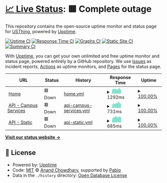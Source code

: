 # [📈 Live Status](https://status.usthing.xyz): <!--live status--> **🟥 Complete outage**

This repository contains the open-source uptime monitor and status page for [USThing](https://usthing.xyz), powered by [Upptime](https://github.com/upptime/upptime).

[![Uptime CI](https://github.com/usthing/web-upptime/workflows/Uptime%20CI/badge.svg)](https://github.com/usthing/web-upptime/actions?query=workflow%3A%22Uptime+CI%22)
[![Response Time CI](https://github.com/usthing/web-upptime/workflows/Response%20Time%20CI/badge.svg)](https://github.com/usthing/web-upptime/actions?query=workflow%3A%22Response+Time+CI%22)
[![Graphs CI](https://github.com/usthing/web-upptime/workflows/Graphs%20CI/badge.svg)](https://github.com/usthing/web-upptime/actions?query=workflow%3A%22Graphs+CI%22)
[![Static Site CI](https://github.com/usthing/web-upptime/workflows/Static%20Site%20CI/badge.svg)](https://github.com/usthing/web-upptime/actions?query=workflow%3A%22Static+Site+CI%22)
[![Summary CI](https://github.com/usthing/web-upptime/workflows/Summary%20CI/badge.svg)](https://github.com/usthing/web-upptime/actions?query=workflow%3A%22Summary+CI%22)

With [Upptime](https://upptime.js.org), you can get your own unlimited and free uptime monitor and status page, powered entirely by a GitHub repository. We use [Issues](https://github.com/usthing/web-upptime/issues) as incident reports, [Actions](https://github.com/usthing/web-upptime/actions) as uptime monitors, and [Pages](https://status.usthing.xyz) for the status page.

<!--start: status pages-->
<!-- This summary is generated by Upptime (https://github.com/upptime/upptime) -->
<!-- Do not edit this manually, your changes will be overwritten -->
<!-- prettier-ignore -->
| URL | Status | History | Response Time | Uptime |
| --- | ------ | ------- | ------------- | ------ |
| <img alt="" src="https://icons.duckduckgo.com/ip3/usthing.xyz.ico" height="13"> [Home](https://usthing.xyz) | 🟥 Down | [home.yml](https://github.com/USThing/web-upptime/commits/HEAD/history/home.yml) | <details><summary><img alt="Response time graph" src="./graphs/home/response-time-week.png" height="20"> 1292ms</summary><br><a href="https://status.usthing.xyz/history/home"><img alt="Response time 1173" src="https://img.shields.io/endpoint?url=https%3A%2F%2Fraw.githubusercontent.com%2FUSThing%2Fweb-upptime%2FHEAD%2Fapi%2Fhome%2Fresponse-time.json"></a><br><a href="https://status.usthing.xyz/history/home"><img alt="24-hour response time 1039" src="https://img.shields.io/endpoint?url=https%3A%2F%2Fraw.githubusercontent.com%2FUSThing%2Fweb-upptime%2FHEAD%2Fapi%2Fhome%2Fresponse-time-day.json"></a><br><a href="https://status.usthing.xyz/history/home"><img alt="7-day response time 1292" src="https://img.shields.io/endpoint?url=https%3A%2F%2Fraw.githubusercontent.com%2FUSThing%2Fweb-upptime%2FHEAD%2Fapi%2Fhome%2Fresponse-time-week.json"></a><br><a href="https://status.usthing.xyz/history/home"><img alt="30-day response time 1287" src="https://img.shields.io/endpoint?url=https%3A%2F%2Fraw.githubusercontent.com%2FUSThing%2Fweb-upptime%2FHEAD%2Fapi%2Fhome%2Fresponse-time-month.json"></a><br><a href="https://status.usthing.xyz/history/home"><img alt="1-year response time 1173" src="https://img.shields.io/endpoint?url=https%3A%2F%2Fraw.githubusercontent.com%2FUSThing%2Fweb-upptime%2FHEAD%2Fapi%2Fhome%2Fresponse-time-year.json"></a></details> | <details><summary><a href="https://status.usthing.xyz/history/home">100.00%</a></summary><a href="https://status.usthing.xyz/history/home"><img alt="All-time uptime 100.00%" src="https://img.shields.io/endpoint?url=https%3A%2F%2Fraw.githubusercontent.com%2FUSThing%2Fweb-upptime%2FHEAD%2Fapi%2Fhome%2Fuptime.json"></a><br><a href="https://status.usthing.xyz/history/home"><img alt="24-hour uptime 100.00%" src="https://img.shields.io/endpoint?url=https%3A%2F%2Fraw.githubusercontent.com%2FUSThing%2Fweb-upptime%2FHEAD%2Fapi%2Fhome%2Fuptime-day.json"></a><br><a href="https://status.usthing.xyz/history/home"><img alt="7-day uptime 100.00%" src="https://img.shields.io/endpoint?url=https%3A%2F%2Fraw.githubusercontent.com%2FUSThing%2Fweb-upptime%2FHEAD%2Fapi%2Fhome%2Fuptime-week.json"></a><br><a href="https://status.usthing.xyz/history/home"><img alt="30-day uptime 100.00%" src="https://img.shields.io/endpoint?url=https%3A%2F%2Fraw.githubusercontent.com%2FUSThing%2Fweb-upptime%2FHEAD%2Fapi%2Fhome%2Fuptime-month.json"></a><br><a href="https://status.usthing.xyz/history/home"><img alt="1-year uptime 100.00%" src="https://img.shields.io/endpoint?url=https%3A%2F%2Fraw.githubusercontent.com%2FUSThing%2Fweb-upptime%2FHEAD%2Fapi%2Fhome%2Fuptime-year.json"></a></details>
| <img alt="" src="https://icons.duckduckgo.com/ip3/campus-services.api.usthing.xyz.ico" height="13"> [API - Campus Services](https://campus-services.api.usthing.xyz/v1/categories) | 🟥 Down | [api-campus-services.yml](https://github.com/USThing/web-upptime/commits/HEAD/history/api-campus-services.yml) | <details><summary><img alt="Response time graph" src="./graphs/api-campus-services/response-time-week.png" height="20"> 731ms</summary><br><a href="https://status.usthing.xyz/history/api-campus-services"><img alt="Response time 751" src="https://img.shields.io/endpoint?url=https%3A%2F%2Fraw.githubusercontent.com%2FUSThing%2Fweb-upptime%2FHEAD%2Fapi%2Fapi-campus-services%2Fresponse-time.json"></a><br><a href="https://status.usthing.xyz/history/api-campus-services"><img alt="24-hour response time 644" src="https://img.shields.io/endpoint?url=https%3A%2F%2Fraw.githubusercontent.com%2FUSThing%2Fweb-upptime%2FHEAD%2Fapi%2Fapi-campus-services%2Fresponse-time-day.json"></a><br><a href="https://status.usthing.xyz/history/api-campus-services"><img alt="7-day response time 731" src="https://img.shields.io/endpoint?url=https%3A%2F%2Fraw.githubusercontent.com%2FUSThing%2Fweb-upptime%2FHEAD%2Fapi%2Fapi-campus-services%2Fresponse-time-week.json"></a><br><a href="https://status.usthing.xyz/history/api-campus-services"><img alt="30-day response time 698" src="https://img.shields.io/endpoint?url=https%3A%2F%2Fraw.githubusercontent.com%2FUSThing%2Fweb-upptime%2FHEAD%2Fapi%2Fapi-campus-services%2Fresponse-time-month.json"></a><br><a href="https://status.usthing.xyz/history/api-campus-services"><img alt="1-year response time 751" src="https://img.shields.io/endpoint?url=https%3A%2F%2Fraw.githubusercontent.com%2FUSThing%2Fweb-upptime%2FHEAD%2Fapi%2Fapi-campus-services%2Fresponse-time-year.json"></a></details> | <details><summary><a href="https://status.usthing.xyz/history/api-campus-services">100.00%</a></summary><a href="https://status.usthing.xyz/history/api-campus-services"><img alt="All-time uptime 100.00%" src="https://img.shields.io/endpoint?url=https%3A%2F%2Fraw.githubusercontent.com%2FUSThing%2Fweb-upptime%2FHEAD%2Fapi%2Fapi-campus-services%2Fuptime.json"></a><br><a href="https://status.usthing.xyz/history/api-campus-services"><img alt="24-hour uptime 100.00%" src="https://img.shields.io/endpoint?url=https%3A%2F%2Fraw.githubusercontent.com%2FUSThing%2Fweb-upptime%2FHEAD%2Fapi%2Fapi-campus-services%2Fuptime-day.json"></a><br><a href="https://status.usthing.xyz/history/api-campus-services"><img alt="7-day uptime 100.00%" src="https://img.shields.io/endpoint?url=https%3A%2F%2Fraw.githubusercontent.com%2FUSThing%2Fweb-upptime%2FHEAD%2Fapi%2Fapi-campus-services%2Fuptime-week.json"></a><br><a href="https://status.usthing.xyz/history/api-campus-services"><img alt="30-day uptime 100.00%" src="https://img.shields.io/endpoint?url=https%3A%2F%2Fraw.githubusercontent.com%2FUSThing%2Fweb-upptime%2FHEAD%2Fapi%2Fapi-campus-services%2Fuptime-month.json"></a><br><a href="https://status.usthing.xyz/history/api-campus-services"><img alt="1-year uptime 100.00%" src="https://img.shields.io/endpoint?url=https%3A%2F%2Fraw.githubusercontent.com%2FUSThing%2Fweb-upptime%2FHEAD%2Fapi%2Fapi-campus-services%2Fuptime-year.json"></a></details>
| <img alt="" src="https://icons.duckduckgo.com/ip3/static.api.usthing.xyz.ico" height="13"> [API - Static](https://static.api.usthing.xyz) | 🟥 Down | [api-static.yml](https://github.com/USThing/web-upptime/commits/HEAD/history/api-static.yml) | <details><summary><img alt="Response time graph" src="./graphs/api-static/response-time-week.png" height="20"> 685ms</summary><br><a href="https://status.usthing.xyz/history/api-static"><img alt="Response time 732" src="https://img.shields.io/endpoint?url=https%3A%2F%2Fraw.githubusercontent.com%2FUSThing%2Fweb-upptime%2FHEAD%2Fapi%2Fapi-static%2Fresponse-time.json"></a><br><a href="https://status.usthing.xyz/history/api-static"><img alt="24-hour response time 658" src="https://img.shields.io/endpoint?url=https%3A%2F%2Fraw.githubusercontent.com%2FUSThing%2Fweb-upptime%2FHEAD%2Fapi%2Fapi-static%2Fresponse-time-day.json"></a><br><a href="https://status.usthing.xyz/history/api-static"><img alt="7-day response time 685" src="https://img.shields.io/endpoint?url=https%3A%2F%2Fraw.githubusercontent.com%2FUSThing%2Fweb-upptime%2FHEAD%2Fapi%2Fapi-static%2Fresponse-time-week.json"></a><br><a href="https://status.usthing.xyz/history/api-static"><img alt="30-day response time 689" src="https://img.shields.io/endpoint?url=https%3A%2F%2Fraw.githubusercontent.com%2FUSThing%2Fweb-upptime%2FHEAD%2Fapi%2Fapi-static%2Fresponse-time-month.json"></a><br><a href="https://status.usthing.xyz/history/api-static"><img alt="1-year response time 732" src="https://img.shields.io/endpoint?url=https%3A%2F%2Fraw.githubusercontent.com%2FUSThing%2Fweb-upptime%2FHEAD%2Fapi%2Fapi-static%2Fresponse-time-year.json"></a></details> | <details><summary><a href="https://status.usthing.xyz/history/api-static">100.00%</a></summary><a href="https://status.usthing.xyz/history/api-static"><img alt="All-time uptime 100.00%" src="https://img.shields.io/endpoint?url=https%3A%2F%2Fraw.githubusercontent.com%2FUSThing%2Fweb-upptime%2FHEAD%2Fapi%2Fapi-static%2Fuptime.json"></a><br><a href="https://status.usthing.xyz/history/api-static"><img alt="24-hour uptime 100.00%" src="https://img.shields.io/endpoint?url=https%3A%2F%2Fraw.githubusercontent.com%2FUSThing%2Fweb-upptime%2FHEAD%2Fapi%2Fapi-static%2Fuptime-day.json"></a><br><a href="https://status.usthing.xyz/history/api-static"><img alt="7-day uptime 100.00%" src="https://img.shields.io/endpoint?url=https%3A%2F%2Fraw.githubusercontent.com%2FUSThing%2Fweb-upptime%2FHEAD%2Fapi%2Fapi-static%2Fuptime-week.json"></a><br><a href="https://status.usthing.xyz/history/api-static"><img alt="30-day uptime 100.00%" src="https://img.shields.io/endpoint?url=https%3A%2F%2Fraw.githubusercontent.com%2FUSThing%2Fweb-upptime%2FHEAD%2Fapi%2Fapi-static%2Fuptime-month.json"></a><br><a href="https://status.usthing.xyz/history/api-static"><img alt="1-year uptime 100.00%" src="https://img.shields.io/endpoint?url=https%3A%2F%2Fraw.githubusercontent.com%2FUSThing%2Fweb-upptime%2FHEAD%2Fapi%2Fapi-static%2Fuptime-year.json"></a></details>

<!--end: status pages-->

[**Visit our status website →**](https://status.usthing.xyz)

## 📄 License

- Powered by: [Upptime](https://github.com/upptime/upptime)
- Code: [MIT](./LICENSE) © [Anand Chowdhary](https://anandchowdhary.com), supported by [Pabio](https://pabio.com)
- Data in the `./history` directory: [Open Database License](https://opendatacommons.org/licenses/odbl/1-0/)
